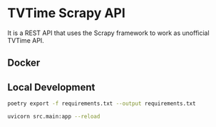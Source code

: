 # TVTime Scrapy API

It is a REST API that uses the Scrapy framework to work as unofficial TVTime API.

## Docker

## Local Development

```bash
poetry export -f requirements.txt --output requirements.txt
```

```bash
uvicorn src.main:app --reload
```
